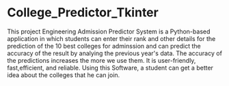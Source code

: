 # College_Predictor_Tkinter

This project Engineering Admission Predictor System is a Python-based application in which students can enter their rank and other details for the prediction of the 10 best colleges for adminssion and can predict the accuracy of the result by analying the previous year's data. The accuracy of the predictions increases the more we use them. It is user-friendly, fast,efficient, and reliable. Using this Software, a student can get a better idea about the colleges that he can join.
